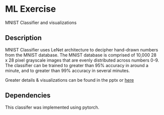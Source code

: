 # ML Exercise
MNIST Classifier and visualizations

## Description

MNIST Classifier uses LeNet architecture to decipher hand-drawn numbers from the MNIST database. The MNIST database is comprised of 10,000 28 x 28 pixel grayscale images that are evenly distributed across numbers 0-9. The classifier can be trained to greater than 95% accuracy in around a minute, and to greater than 99% accuracy in several minutes.

Greater details & visualizations can be found in the pptx or [here](https://docs.google.com/presentation/d/12GSWAh5ezFS7bwjfwteNPCxCsWunBPsU2vkFKQbb3ug/edit?usp=sharing)

## Dependencies

This classifer was implemented using pytorch. 
